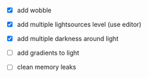  - [x] add wobble
 - [x] add multiple lightsources level (use editor)
 - [x] add multiple darkness around light
 - [ ] add gradients to light
 - [ ] clean memory leaks

